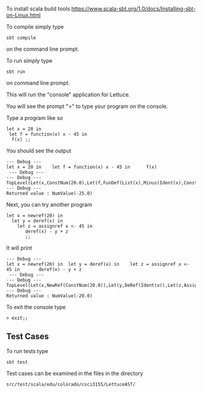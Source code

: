 To install scala build tools
https://www.scala-sbt.org/1.0/docs/Installing-sbt-on-Linux.html

To compile simply type

`sbt compile`

on the command line prompt.


To run simply type

`sbt run`

on command line prompt.

This will run the "console" application for Lettuce.


You will see the prompt ">" to type your program on the console.

Type a program like so


~~~
let x = 20 in 
 let f = function(x) x - 45 in 
  f(x) ;;
~~~

You should see the output

~~~
--- Debug --- 
let x = 20 in    let f = function(x) x - 45 in      f(x) 
 --- Debug --- 
--- Debug --- 
TopLevel(Let(x,ConstNum(20.0),Let(f,FunDef(List(x),Minus(Ident(x),ConstNum(45.0))),FunCall(Ident(f),List(Ident(x))))))
--- Debug ---
Returned value : NumValue(-25.0)
~~~

Next, you can try another program

~~~
let x = newref(20) in
  let y = deref(x) in
    let z = assignref x <- 45 in
       deref(x) - y + z
       ;;

~~~

It will print

~~~
--- Debug --- 
let x = newref(20) in  let y = deref(x) in    let z = assignref x <- 45 in       deref(x) - y + z       
 --- Debug --- 
--- Debug --- 
TopLevel(Let(x,NewRef(ConstNum(20.0)),Let(y,DeRef(Ident(x)),Let(z,AssignRef(Ident(x),ConstNum(45.0)),Minus(DeRef(Ident(x)),Plus(Ident(y),Ident(z)))))))
--- Debug ---
Returned value : NumValue(-20.0)
~~~

To exit the console type

~~~
> exit;;
~~~

## Test Cases

To run tests type

`sbt test`

Test cases can be examined in the files in the directory

~~~
src/test/scala/edu/colorado/csci3155/LettuceAST/
~~~

